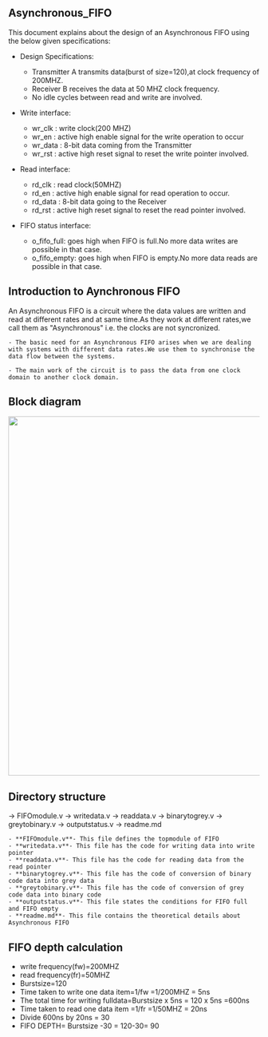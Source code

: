 ## Asynchronous_FIFO
This document explains about the design of an Asynchronous FIFO using the below given specifications:

- Design Specifications:

    - Transmitter A transmits data(burst of size=120),at clock frequency of 200MHZ.
    - Receiver B receives the data at 50 MHZ clock frequency.
    - No idle cycles between read and write are involved.

- Write interface:

    - wr_clk : write clock(200 MHZ)
    - wr_en : active high enable signal for the write operation to occur
    - wr_data : 8-bit data coming from the Transmitter
    - wr_rst : active high reset signal to reset the write pointer involved.

- Read interface:

    - rd_clk : read clock(50MHZ)
    - rd_en : active high enable signal for read operation to occur.
    - rd_data : 8-bit data going to the Receiver
    - rd_rst : active high reset signal to reset the read pointer involved.

- FIFO status interface:

    - o_fifo_full: goes high when FIFO is full.No more data writes are possible in that case.
    - o_fifo_empty: goes high when FIFO is empty.No more data reads are possible in that case.

## Introduction to Aynchronous FIFO

An Asynchronous FIFO is a circuit where the data values are written and read at different rates and at same time.As they work at different rates,we call them as "Asynchronous" i.e. the clocks are not syncronized.

    - The basic need for an Asynchronous FIFO arises when we are dealing with systems with different data rates.We use them to synchronise the data flow between the systems.

    - The main work of the circuit is to pass the data from one clock domain to another clock domain.

## Block diagram

<p align = "center">
  <img src="https://github.com/Maniteja-muriki/Image/assets/157959497/e42e896b-8b48-4daa-8bab-76153bcc13e2" width="720px" Height="auto">
</p>

## Directory structure
 
-> FIFOmodule.v
-> writedata.v
-> readdata.v
-> binarytogrey.v
-> greytobinary.v
-> outputstatus.v
-> readme.md

    - **FIFOmodule.v**- This file defines the topmodule of FIFO
    - **writedata.v**- This file has the code for writing data into write pointer
    - **readdata.v**- This file has the code for reading data from the read pointer
    - **binarytogrey.v**- This file has the code of conversion of binary code data into grey data
    - **greytobinary.v**- This file has the code of conversion of grey code data into binary code 
    - **outputstatus.v**- This file states the conditions for FIFO full and FIFO empty
    - **readme.md**- This file contains the theoretical details about Asynchronous FIFO

   ## FIFO depth calculation

   - write frequency(fw)=200MHZ
   - read frequency(fr)=50MHZ
   - Burstsize=120
   - Time taken to write one data item=1/fw =1/200MHZ = 5ns
   - The total time for writing fulldata=Burstsize x 5ns = 120 x 5ns =600ns
   - Time taken to read one data item =1/fr =1/50MHZ = 20ns
   - Divide 600ns by 20ns = 30
   - FIFO DEPTH= Burstsize -30 = 120-30= 90